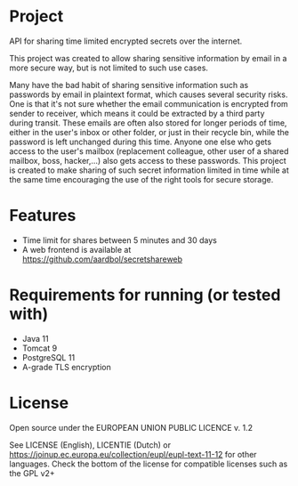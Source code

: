 # Project
API for sharing time limited encrypted secrets over the internet.

This project was created to allow sharing sensitive information by email in a more secure way, but is not limited to such
use cases.

Many have the bad habit of sharing sensitive information such as passwords by email in plaintext format, 
which causes several security risks. One is that it's not sure whether the email communication is encrypted from sender to
receiver, which means it could be extracted by a third party during transit. These emails are often also stored for 
longer periods of time, either in the user's inbox or other folder, or just in their recycle bin, while the password is left
unchanged during this time. Anyone one else who gets access to the user's mailbox (replacement colleague, other user of 
a shared mailbox, boss, hacker,...) also gets access to these passwords. This project is created to make sharing of such 
secret information limited in time while at the same time encouraging the use of the right tools for secure storage.

# Features
* Time limit for shares between 5 minutes and 30 days
* A web frontend is available at https://github.com/aardbol/secretshareweb

# Requirements for running (or tested with)
* Java 11
* Tomcat 9
* PostgreSQL 11
* A-grade TLS encryption

# License
Open source under the EUROPEAN UNION PUBLIC LICENCE v. 1.2 

See LICENSE (English), LICENTIE (Dutch) or https://joinup.ec.europa.eu/collection/eupl/eupl-text-11-12 for other languages.
Check the bottom of the license for compatible licenses such as the GPL v2+
